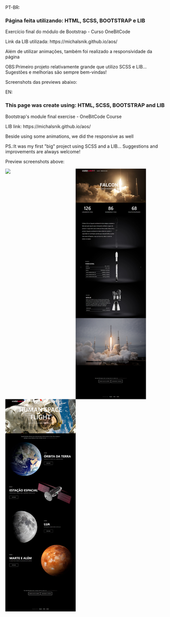 PT-BR:
<h3>Página feita utilizando: HTML, SCSS, BOOTSTRAP e LIB</h3>
  <p>Exercício final do módulo de Bootstrap - Curso OneBitCode</p>
  <p>Link da LIB utilizada: https://michalsnik.github.io/aos/</p>
  <p>Além de utilizar animações, também foi realizado a responsividade da página</p>
  <p>OBS:Primeiro projeto relativamente grande que utilizo SCSS e LIB... Sugestões e melhorias são sempre bem-vindas!</p>
  <p>Screenshots das previews abaixo:</p>
  
EN:
<h3>This page was create using: HTML, SCSS, BOOTSTRAP and LIB</h3>
<p>Bootstrap's module final exercise - OneBitCode Course</p>
<p>LIB link: https://michalsnik.github.io/aos/</p>
<p>Beside using some animations, we did the responsive as well</p>
<p>PS.:It was my first "big" project using SCSS and a LIB... Suggestions and improvements are always welcome!</p>
<p>Preview screenshots above:</p>


  <div>
    <img src="./images/pagePreview/previewIndex.png" style= "width:23vw" align="left">
    <img src="./images/pagePreview/previewFalcon9.png" style= "width:23vw" align="left">
    <img src="./images/pagePreview/previewHumanFlight.png" style= "width:23vw" align="left">
  </div>

